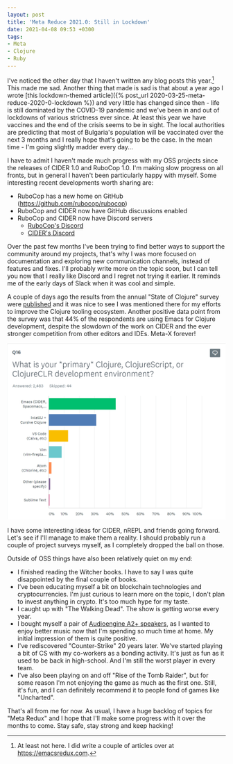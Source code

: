 ```yaml
---
layout: post
title: 'Meta Reduce 2021.0: Still in Lockdown'
date: 2021-04-08 09:53 +0300
tags:
- Meta
- Clojure
- Ruby
---
```


I've noticed the other day that I haven't written any blog posts this
year.[^1] This made me sad. Another thing that made is sad is that about
a year ago I wrote [this lockdown-themed article]({% post_url 2020-03-25-meta-reduce-2020-0-lockdown %})
and very little has changed since then - life is still dominated by the COVID-19
pandemic and we've been in and out of lockdowns of various strictness ever since.
At least this year we have vaccines and the end of the crisis seems to be in sight.
The local authorities are predicting that most of Bulgaria's population will be vaccinated
over the next 3 months and I really hope that's going to be the case. In the mean time -
I'm going slightly madder every day...

I have to admit I haven't made much progress with my OSS projects since the releases of CIDER 1.0
and RuboCop 1.0. I'm making slow progress on all fronts, but in general I haven't been particularly
happy with myself. Some interesting recent developments worth sharing are:

- RuboCop has a new home on GitHub (<https://github.com/rubocop/rubocop>)
- RuboCop and CIDER now have GitHub discussions enabled
- RuboCop and CIDER now have Discord servers
  - [RuboCop's Discord](https://discord.gg/wJjWvGRDmm)
  - [CIDER's Discord](https://discord.gg/32qfjATb3Q)

Over the past few months I've been trying to find better ways to support the community around my projects, that's
why I was more focused on documentation and exploring new communication channels, instead of features and fixes.
I'll probably write more on the topic soon, but I can tell you now that I really like Discord and I regret not
trying it earlier. It reminds me of the early days of Slack when it was cool and simple.

A couple of days ago the results from the annual "State of Clojure" survey were [published](https://clojure.org/news/2021/04/06/state-of-clojure-2021)
and it was nice to see I was mentioned there for my efforts to improve the Clojure tooling ecosystem. Another positive data point
from the survey was that 44% of the respondents are using Emacs for Clojure development, despite the slowdown of the work on CIDER and
the ever stronger competition from other editors and IDEs. Meta-X forever!

![Survey Results](/assets/images/clojure_survey_2021_results.png)

I have some interesting ideas for CIDER, nREPL and friends going forward. Let's see
if I'll manage to make them a reality. I should probably run a couple of project surveys myself, as I completely dropped the ball on those.

Outside of OSS things have also been relatively quiet on my end:

- I finished reading the Witcher books. I have to say I was quite disappointed by the final couple of books.
- I've been educating myself a bit on blockchain technologies and cryptocurrencies. I'm just curious to learn more on the topic, I don't plan to invest anything in crypto. It's too much hype for my taste.
- I caught up with "The Walking Dead". The show is getting worse every year.
- I bought myself a pair of [Audioengine A2+ speakers](https://audioengineusa.com/shop/wirelessspeakers/a2-wireless-computer-speakers/), as I wanted to enjoy better music now that I'm spending so much time at home. My initial impression of them is quite positive.
- I've rediscovered "Counter-Strike" 20 years later. We've started playing a bit of CS with my co-workers as a bonding activity. It's just as fun as it used to be back in high-school. And I'm still the worst player in every team.
- I've also been playing on and off "Rise of the Tomb Raider", but for some reason I'm not enjoying the game as much as the first one. Still, it's fun, and I can definitely recommend it to people fond of games like "Uncharted".

That's all from me for now. As usual, I have a huge backlog of topics for "Meta Redux" and I hope that I'll make some progress with it over the months to come. Stay safe, stay strong and keep hacking!

[^1]: At least not here. I did write a couple of articles over at <https://emacsredux.com>.
